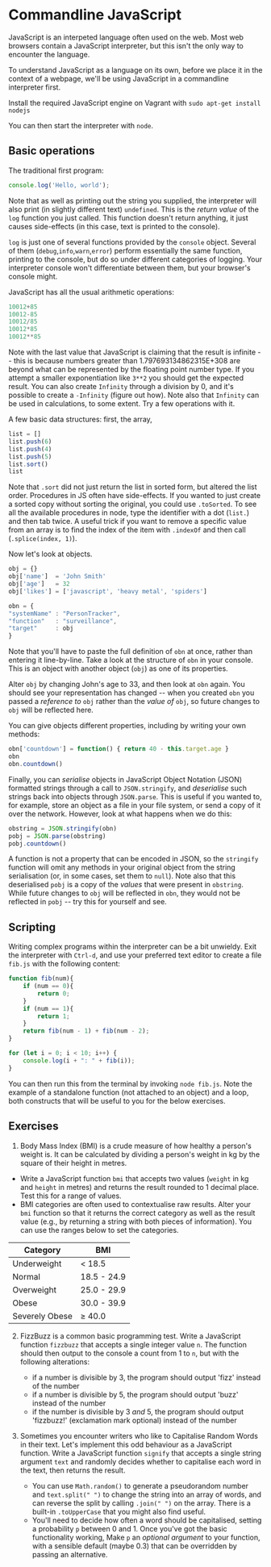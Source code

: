 # Commandline JavaScript

JavaScript is an interpeted language often used on the web. Most web browsers
contain a JavaScript interpreter, but this isn't the only way to encounter the
language.

To understand JavaScript as a language on its own, before we place it in the
context of a webpage, we'll be using JavaScript in a commandline interpreter
first.

Install the required JavaScript engine on Vagrant with `sudo apt-get install
nodejs`

You can then start the interpreter with `node`.

## Basic operations

The traditional first program:

```js
console.log('Hello, world');
```

Note that as well as printing out the string you supplied, the interpreter will
also print (in slightly different text) `undefined`. This is the _return value_
of the `log` function you just called. This function doesn't return anything, it
just causes side-effects (in this case, text is printed to the console).

`log` is just one of several functions provided by the `console` object. Several
of them (`debug`,`info`,`warn`,`error`) perform essentially the same function,
printing to the console, but do so under different categories of logging. Your 
interpreter console won't differentiate between them, but your browser's console
might.

JavaScript has all the usual arithmetic operations:

```js
10012+85
10012-85
10012/85
10012*85
10012**85
```

Note with the last value that JavaScript is claiming that the result is
infinite -- this is because numbers greater than 1.797693134862315E+308 are
beyond what can be represented by the floating point number type. If you attempt
a smaller exponentiation like `3**2` you should get the expected result. You can
also create `Infinity` through a division by 0, and it's possible to create a
`-Infinity` (figure out how). Note also that `Infinity` can be used in
calculations, to some extent. Try a few operations with it.

A few basic data structures: first, the array,

```js 
list = []
list.push(6)
list.push(4)
list.push(5)
list.sort()
list
```

Note that `.sort` did not just return the list in sorted form, but altered the
list order.  Procedures in JS often have side-effects. If you wanted to just
create a sorted copy without sorting the original, you could use `.toSorted`. To
see all the available procedures in node, type the identifier with a dot
(`list.`) and then tab twice. A useful trick if you want to remove a specific
value from an array is to find the index of the item with `.indexOf` and then
call (`.splice(index, 1)`). 

Now let's look at objects.

```js 
obj = {}
obj['name']  = 'John Smith'
obj['age']   = 32
obj['likes'] = ['javascript', 'heavy metal', 'spiders']

obn = {
"systemName" : "PersonTracker",
"function"   : "surveillance", 
"target"     : obj
}
```

Note that you'll have to paste the full definition of `obn` at once, rather than
entering it line-by-line. Take a look at the structure of `obn` in your console. 
This is an object with another object (`obj`) as one of its properties.

Alter `obj` by changing John's age to 33, and then look at `obn` again. You
should see your representation has changed -- when you created `obn` you passed
a _reference to_ `obj` rather than the _value of_ `obj`, so future changes to
`obj` will be reflected here.

You can give objects different properties, including by writing your own
methods:

```js
obn['countdown'] = function() { return 40 - this.target.age }
obn
obn.countdown()
```

Finally, you can _serialise_ objects in JavaScript Object Notation (JSON)
formatted strings through a call to `JSON.stringify`, and _deserialise_ such
strings back into objects through `JSON.parse`. This is useful if you wanted to,
for example, store an object as a file in your file system, or send a copy of it
over the network. However, look at what happens when we do this:

```js
obstring = JSON.stringify(obn)
pobj = JSON.parse(obstring)
pobj.countdown()
```

A function is not a property that can be encoded in JSON, so the `stringify`
function will omit any methods in your original object from the string
serialisation (or, in some cases, set them to `null`). Note also that this
deserialised `pobj` is a copy of the _values_ that were present in `obstring`.
While future changes to `obj` will be reflected in `obn`, they would not be
reflected in `pobj` -- try this for yourself and see.


## Scripting

Writing complex programs within the interpreter can be a bit unwieldy.
Exit the interpreter with `Ctrl-d`, and use your preferred text editor to
create a file `fib.js` with the following content:

```js
function fib(num){
    if (num == 0){
        return 0;
    }
    if (num == 1){
        return 1;
    }
    return fib(num - 1) + fib(num - 2);
}

for (let i = 0; i < 10; i++) {
	console.log(i + ": " + fib(i));
}
```

You can then run this from the terminal by invoking `node fib.js`. Note the
example of a standalone function (not attached to an object) and a loop, both
constructs that will be useful to you for the below exercises.


## Exercises

1. Body Mass Index (BMI) is a crude measure of how healthy a person's weight is. It can be calculated by dividing a person's weight in kg by the square of their height in metres. 
  - Write a JavaScript function `bmi` that accepts two values (`weight` in kg and
   `height` in metres) and returns the result rounded to 1 decimal place. Test this 
    for a range of values.
  - BMI categories are often used to contextualise raw results. Alter your `bmi`
   function so that it returns the correct category as well as the result value
(e.g., by returning a string with both pieces of information). You can use the
ranges below to set the categories.

|     Category   |      BMI    |
|----------------|-------------|
| Underweight    | < 18.5      |
| Normal         | 18.5 - 24.9 |
| Overweight     | 25.0 - 29.9 |
| Obese          | 30.0 - 39.9 |
| Severely Obese | &ge; 40.0   |


2. FizzBuzz is a common basic programming test. Write a JavaScript function `fizzbuzz` that
   accepts a single integer value `n`. The function should then output to the
console a count from 1 to `n`, but with the following alterations:
    - if a number is divisible by 3, the program should output 'fizz' instead of
      the number
    - if a number is divisible by 5, the program should output 'buzz' instead of
      the number
    - if the number is divisible by 3 _and_ 5, the program should output
      'fizzbuzz!' (exclamation mark optional) instead of the number

3. Sometimes you encounter writers who like to Capitalise Random Words in their
   text. Let's implement this odd behaviour as a JavaScript function. Write a
JavaScript function `signify` that accepts a single string argument `text` and 
randomly decides whether to capitalise each word in the text, then returns the
result.
    - You can use `Math.random()` to generate a pseudorandom number and
      `text.split(" ")` to change the string into an array of words, and can
reverse the split by calling `.join(" ")` on the array. There is a built-in
`.toUpperCase` that you might also find useful.
    - You'll need to decide how often a word should be capitalised, setting a
      probability `p` between 0 and 1. Once you've got the basic functionality
      working, Make `p` an _optional argument_ to your function, with a sensible 
      default (maybe 0.3) that can be overridden by passing an alternative.

